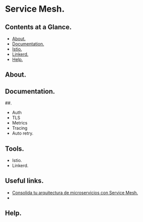 # Service Mesh.





## Contents at a Glance.
* [About.](#about)
* [Documentation.](#documentation)
* [Istio.](https://github.com/descriptions-of-it-technologies/istio)
* [Linkerd.](https://github.com/descriptions-of-it-technologies/linkerd)
* [Help.](#help)





## About.





## Documentation.




##.
* Auth
* TLS
* Metrics
* Tracing
* Auto retry.




## Tools.
* Istio.
* Linkerd.



## Useful links.
* [Consolida tu arquitectura de microservicios con Service Mesh.](https://www.paradigmadigital.com/dev/consolida-arquitectura-microservicios-service-mesh/)
* []()





## Help.
